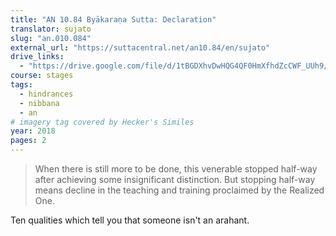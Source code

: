 ```yaml
---
title: "AN 10.84 Byākaraṇa Sutta: Declaration"
translator: sujato
slug: "an.010.084"
external_url: "https://suttacentral.net/an10.84/en/sujato"
drive_links:
  - "https://drive.google.com/file/d/1tBGDXhvDwHQG4QF0HmXfhdZcCWF_UUh9/view?usp=drivesdk"
course: stages
tags:
  - hindrances
  - nibbana
  - an
# imagery tag covered by Hecker's Similes
year: 2018
pages: 2
---
```


> When there is still more to be done, this venerable stopped half-way after achieving some insignificant distinction. But stopping half-way means decline in the teaching and training proclaimed by the Realized One.

Ten qualities which tell you that someone isn't an arahant.
